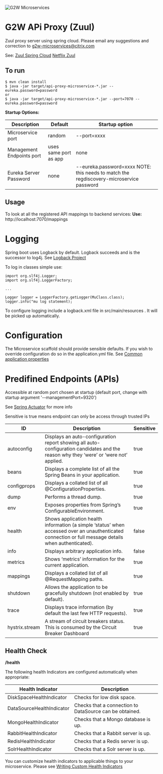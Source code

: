 ![G2W Microservices](https://confluence.ops.expertcity.com/download/attachments/72604993/image2014-12-19%2015%3A50%3A8.png?version=1&modificationDate=1419033007811&api=v2)

<!--
###############################################################################
#   ___ _____      __  __  __ ___                            _
#  / __|_  ) \    / / |  \/  |_ _|__ _ _ ___ ___ ___ _ ___ _(_)__ ___ ___
# | (_ |/ / \ \/\/ /  | |\/| || |/ _| '_/ _ (_-</ -_) '_\ V / / _/ -_|_-<
#  \___/___| \_/\_/   |_|  |_|___\__|_| \___/__/\___|_|  \_/|_\__\___/__/
#
###############################################################################
-->

G2W APi Proxy (Zuul)
====================

Zuul proxy server using spring cloud.
Please email any suggestions and correction to g2w-microservices@citrix.com

See:
[Zuul Spring Cloud](http://projects.spring.io/spring-cloud/spring-cloud.html#_router_and_filter_zuul)
[Netflix Zuul](https://github.com/Netflix/zuul/wiki)

To run
------

    $ mvn clean install
    $ java -jar target/api-proxy-microservice-*.jar --eureka.password=password
    or
    $ java -jar target/api-proxy-microservice-*.jar --port=7070 --eureka.password=password

    
**Startup Options:**

|   Description                     |   Default                 |   Startup option  |
|   --------------------------------|   ------------------------|   ----------------|
|   Microservice port               |   random                  |   --port=xxxx     |
|   Management Endpoints port       |   uses same port as app   |   none            |
|   Eureka Server Password          |   none                    |   --eureka.password=xxxx NOTE: this needs to match the regdiscovery-microservice password  |



Usage
-----

To look at all the registered API mappings to backend services:
**Use:** http://localhost:7070/mappings


Logging
=======

Spring boot uses Logback by default. Logback succeeds and is the successor to log4j.
See [Logback Project](http://logback.qos.ch/)

To log in classes simple use:

    import org.slf4j.Logger;
    import org.slf4j.LoggerFactory;

    ...

    Logger logger = LoggerFactory.getLogger(MuClass.class);
    logger.info("mu log statement);

To configure logging include a logback.xml file in src/main/resources . It will be picked up automatically.


Configuration
=============

The Microservice scaffold should provide sensible defaults. If you wish to override configuration do so in the
application.yml file.
See [Common application properties](http://docs.spring.io/spring-boot/docs/current/reference/html/common-application-properties.html)


Predifined Endpoints (APIs)
==========================

Accessible at random port chosen at startup (default port, change with startup argument '--managementPort=9320')

See [Spring Actuator](http://docs.spring.io/spring-boot/docs/current-SNAPSHOT/reference/htmlsingle/#production-ready-enabling) for more info

Sensitive is true means endpoint can only be access through trusted IPs


|   ID              |   Description     |   Sensitive  |
|   ----------------|   ----------------|   -----------|
|   autoconfig      |   Displays an auto-configuration report showing all auto-configuration candidates and the reason why they ‘were’ or ‘were not’ applied.   |   true    |
|   beans           |   Displays a complete list of all the Spring Beans in your application.   |  true |
|   configprops     |   Displays a collated list of all @ConfigurationProperties.   |   true    |
|   dump            |   Performs a thread dump. |   true    |
|   env             |   Exposes properties from Spring’s ConfigurableEnvironment.   |   true    |
|   health          |   Shows application health information (a simple ‘status’ when accessed over an unauthenticated connection or full message details when authenticated).   |   false    |
|   info            |   Displays arbitrary application info.    |   false   |
|   metrics         |   Shows ‘metrics’ information for the current application.    |   true    |
|   mappings        |   Displays a collated list of all @RequestMapping paths.    |   true  |
|   shutdown        |   Allows the application to be gracefully shutdown (not enabled by default).  |   true    |
|   trace           |   Displays trace information (by default the last few HTTP requests). |   true    |
|   hystrix.stream  |   A stream of circuit breakers status. This is consumed by the Circuit Breaker Dashboard | true  |



Health Check
------------

**/health**

The following health Indicators are configured automatically when appropriate:

|   Health Indicator            |   Description                 |
|   ----------------------------|   ----------------------------|
|   DiskSpaceHealthIndicator    |   Checks for low disk space.  |
|   DataSourceHealthIndicator   |   Checks that a connection to DataSource can be obtained. |
|   MongoHealthIndicator        |   Checks that a Mongo database is up. |
|   RabbitHealthIndicator       |   Checks that a Rabbit server is up.  |
|   RedisHealthIndicator        |   Checks that a Redis server is up.   |
|   SolrHealthIndicator         |   Checks that a Solr server is up.    |

You can customize health indicators to applicable things to your microservice. Please see [Writing Custom Health Indicators](http://docs.spring.io/spring-boot/docs/current-SNAPSHOT/reference/htmlsingle/#_writing_custom_healthindicators)



